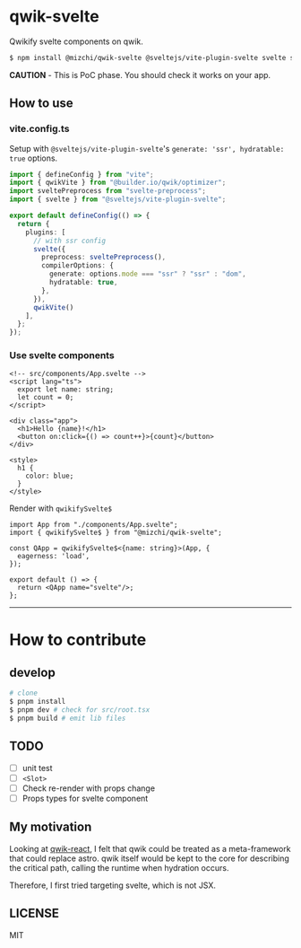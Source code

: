 # qwik-svelte

Qwikify svelte components on qwik.

```bash
$ npm install @mizchi/qwik-svelte @sveltejs/vite-plugin-svelte svelte svelte-preprocess -D
```

**CAUTION** - This is PoC phase. You should check it works on your app.

## How to use

### vite.config.ts

Setup with `@sveltejs/vite-plugin-svelte`'s `generate: 'ssr', hydratable: true` options.

```ts
import { defineConfig } from "vite";
import { qwikVite } from "@builder.io/qwik/optimizer";
import sveltePreprocess from "svelte-preprocess";
import { svelte } from "@sveltejs/vite-plugin-svelte";

export default defineConfig(() => {
  return {
    plugins: [
      // with ssr config
      svelte({
        preprocess: sveltePreprocess(),
        compilerOptions: {
          generate: options.mode === "ssr" ? "ssr" : "dom",
          hydratable: true,
        },
      }),
      qwikVite()
    ],
  };
});
```

### Use svelte components

```svelte
<!-- src/components/App.svelte -->
<script lang="ts">
  export let name: string;
  let count = 0;
</script>

<div class="app">
  <h1>Hello {name}!</h1>
  <button on:click={() => count++}>{count}</button>
</div>

<style>
  h1 {
    color: blue;
  }
</style>
```

Render with `qwikifySvelte$`

```tsx
import App from "./components/App.svelte";
import { qwikifySvelte$ } from "@mizchi/qwik-svelte";

const QApp = qwikifySvelte$<{name: string}>(App, {
  eagerness: 'load',
});

export default () => {
  return <QApp name="svelte"/>;
};
```

---

# How to contribute

## develop

```bash
# clone
$ pnpm install
$ pnpm dev # check for src/root.tsx
$ pnpm build # emit lib files
```

## TODO

- [ ] unit test
- [ ] `<Slot>`
- [ ] Check re-render with props change
- [ ] Props types for svelte component

## My motivation

Looking at [qwik-react](https://github.com/BuilderIO/qwik/tree/main/packages/qwik-react), I felt that qwik could be treated as a meta-framework that could replace astro. qwik itself would be kept to the core for describing the critical path, calling the runtime when hydration occurs.

Therefore, I first tried targeting svelte, which is not JSX.

## LICENSE

MIT
